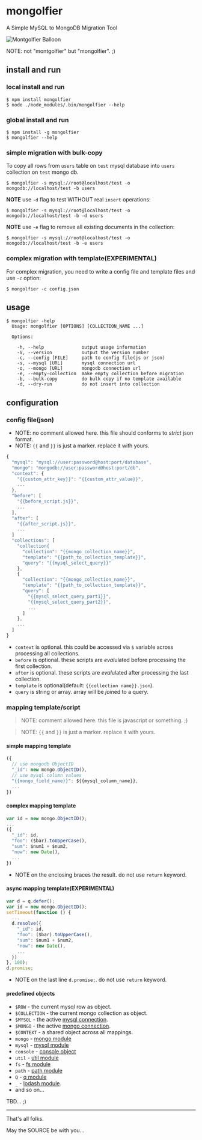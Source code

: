 mongolfier
==========

A Simple MySQL to MongoDB Migration Tool

![Montgolfier Balloon](http://goo.gl/hV1pM)

NOTE: not "montgolfier" but "mongolfier". ;)

install and run
---------------

### local install and run

```
$ npm install mongolfier
$ node ./node_modules/.bin/mongolfier --help
```

### global install and run

```
$ npm install -g mongolfier
$ mongolfier --help
```

### simple migration with bulk-copy

To copy all rows from `users` table on `test` mysql database
into `users` collection on `test` mongo db.

```
$ mongolfier -s mysql://root@localhost/test -o mongodb://localhost/test -b users
```

**NOTE** use `-d` flag to test WITHOUT real `insert` operations:

```
$ mongolfier -s mysql://root@localhost/test -o mongodb://localhost/test -b -d users
```

**NOTE** use `-e` flag to remove all existing documents in the collection:

```
$ mongolfier -s mysql://root@localhost/test -o mongodb://localhost/test -b -e users
```

### complex migration with template(EXPERIMENTAL)

For complex migration,
you need to write a config file and template files and use `-c` option:

```
$ mongolfier -c config.json
```

usage
-----

```
$ mongolfier -help
  Usage: mongolfier [OPTIONS] [COLLECTION_NAME ...]

  Options:

    -h, --help              output usage information
    -V, --version           output the version number
    -c, --config [FILE]     path to config file(js or json)
    -s, --mysql [URL]       mysql connection url
    -o, --mongo [URL]       mongodb connection url
    -e, --empty-collection  make empty collection before migration
    -b, --bulk-copy         do bulk copy if no template available
    -d, --dry-run           do not insert into collection
```

configuration
-------------

### config file(json)

* NOTE: no comment allowed here. this file should conforms to *strict* json format.
* NOTE: `{{` and `}}` is just a marker. replace it with yours.

```javascript
{
  "mysql": "mysql://user:password@host:port/database",
  "mongo": "mongodb://user:password@host:port/db",
  "context": {
    "{{custom_attr_key}}": "{{custom_attr_value}}",
    ...
  },
  "before": [
    "{{before_script.js}}",
    ...
  ],
  "after": [
    "{{after_script.js}}",
    ...
  ]
  "collections": [
    "collection{
      "collection": "{{mongo_collection_name}}",
      "template": "{{path_to_collection_template}}",
      "query": "{{mysql_select_query}}"
    },
    {
      "collection": "{{mongo_collection_name}}",
      "template": "{{path_to_collection_template}}",
      "query": [
        "{{mysql_select_query_part1}}",
        "{{mysql_select_query_part2}}",
        ...
      ]
    },
    ...
  ]
}
```

* `context` is optional. this could be accessed via `$` variable across processing all collections.
* `before` is optional. these scripts are *eval*ulated before processing the first collection.
* `after` is optional. these scripts are *eval*ulated after processing the last collection.
* `template` is optional(default: `{{collection name}}.json`).
* `query` is string or array. array will be *join*ed to a query.

### mapping template/script

> NOTE: comment allowed here. this file is javascript or something. ;)
 
> NOTE: `{{` and `}}` is just a marker. replace it with yours.

#### simple mapping template

```javascript
({
  // use mongodb ObjectID
  "_id": new mongo.ObjectID(),
  // use mysql column values
  "{{mongo_field_name}}": ${{mysql_column_name}},
  ...
})
```

#### complex mapping template

```javascript
var id = new mongo.ObjectID();
...
({
  "_id": id,
  "foo": ($bar).toUpperCase(),
  "sum": $num1 + $num2,
  "now": new Date(),
  ...
})
```

* NOTE on the enclosing braces the result. do not use `return` keyword.

#### async mapping template(EXPERIMENTAL)

```javascript
var d = q.defer();
var id = new mongo.ObjectID();
setTimeout(function () {
  ...
  d.resolve({
    "_id": id,
    "foo": ($bar).toUpperCase(),
    "sum": $num1 + $num2,
    "now": new Date(),
    ...
  })
}, 100);
d.promise;
```

* NOTE on the last line `d.promise;`. do not use `return` keyword.

#### predefined objects

* `$ROW` - the current mysql row as object.
* `$COLLECTION` - the current mongo collection as object.
* `$MYSQL` - the active [mysql connection](https://github.com/felixge/node-mysql/).
* `$MONGO` - the active [mongo connection](http://mongodb.github.com/node-mongodb-native/api-generated/db.html).
* `$CONTEXT` - a shared object across all mappings.
* `mongo` - [mongo module](http://mongodb.github.com/node-mongodb-native/)
* `mysql` - [mysql module](https://github.com/felixge/node-mysql/)
* `console` - [console object](http://nodejs.org/api/stdio.html)
* `util` - [util module](http://nodejs.org/api/util.html)
* `fs` - [fs module](http://nodejs.org/api/fs.html)
* `path` - [path module](http://nodejs.org/api/path.html)
* `Q` - [q module](https://github.com/kriskowal/q/)
* `_` - [lodash module](http://lodash.com).
* and so on...

TBD... ;)

----

That's all folks.

May the SOURCE be with you...

